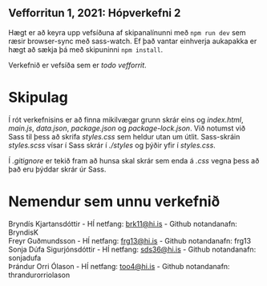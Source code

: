 ## Vefforritun 1, 2021: Hópverkefni 2

Hægt er að keyra upp vefsíðuna af skipanalínunni með `npm run dev` sem ræsir browser-sync með sass-watch. Ef það vantar einhverja aukapakka er hægt að sækja þá með skipuninni `npm install`.

Verkefnið er vefsíða sem er _todo vefforrit_.

# Skipulag

Í rót verkefnisins er að finna mikilvægar grunn skrár eins og _index.html_, _main.js_, _data.json_, _package.json_ og _package-lock.json_. Við notumst við Sass til þess að skrifa _styles.css_ sem heldur utan um útlit. Sass-skráin _styles.scss_ vísar í Sass skrár í _./styles_ og þýðir yfir í _styles.css_.

Í _.gitignore_ er tekið fram að hunsa skal skrár sem enda á _.css_ vegna þess að það eru þýddar skrár úr Sass.


# Nemendur sem unnu verkefnið

Bryndís Kjartansdóttir - HÍ netfang: brk11@hi.is - Github notandanafn: BryndisK  
Freyr Guðmundsson - HÍ netfang: frg13@hi.is - Github notandanafn: frg13  
Sonja Dúfa Sigurjónsdóttir - HÍ netfang: sds36@hi.is - Github notandanafn: sonjadufa  
Þrándur Orri Ólason - HÍ netfang: too4@hi.is - Github notandanafn: thrandurorriolason  